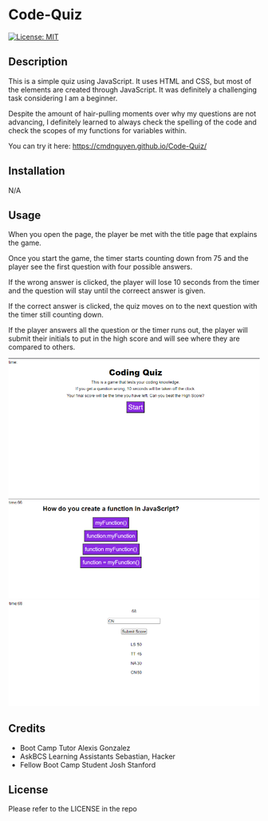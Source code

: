 # Code-Quiz
[![License: MIT](https://img.shields.io/badge/License-MIT-yellow.svg)](https://opensource.org/licenses/MIT)

## Description

This is a simple quiz using JavaScript. It uses HTML and CSS, but most of the elements are created through JavaScript. It was definitely a challenging task considering I am a beginner. 

Despite the amount of hair-pulling moments over why my questions are not advancing, I definitely learned to always check the spelling of the code and check the scopes of my functions for variables within.

You can try it here: https://cmdnguyen.github.io/Code-Quiz/


## Installation

N/A 

## Usage
When you open the page, the player be met with the title page that explains the game.

Once you start the game, the timer starts counting down from 75 and the player see the first question with four possible answers.

If the wrong answer is clicked, the player will lose 10 seconds from the timer and the question will stay until the correect answer is given.

If the correct answer is clicked, the quiz moves on to the next question with the timer still counting down.

If the player answers all the question or the timer runs out, the player will submit their initials to put in the high score and will see where they are compared to others.

![Opening Page](./Assets/images/Screenshot%202023-05-25%20205734.png)
![Taking the Quiz](./Assets/images/Screenshot%202023-05-25%20205801.png)
![Submitting High Scores](./Assets/images/Screenshot%202023-05-25%20205917.png)

## Credits

- Boot Camp Tutor Alexis Gonzalez
- AskBCS Learning Assistants Sebastian, Hacker
- Fellow Boot Camp Student Josh Stanford

## License

Please refer to the LICENSE in the repo

